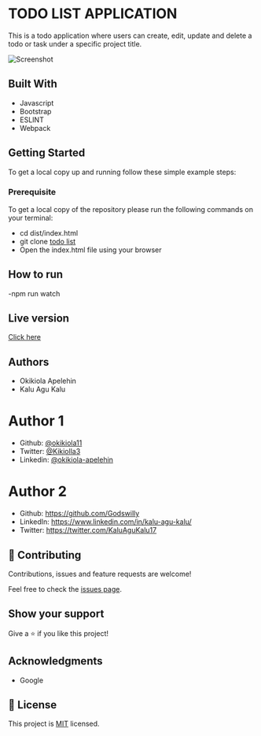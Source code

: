 # TODO LIST APPLICATION

This is a todo application where users can create, edit, update and delete a todo or task under a specific project title.

![Screenshot](Screenshot_1.png)

## Built With
- Javascript
- Bootstrap
- ESLINT
- Webpack

## Getting Started
To get a local copy up and running follow these simple example steps:
 
### Prerequisite
To get a local copy of the repository please run the following commands on your terminal:
- cd dist/index.html
- git clone <a href="https://github.com/okikiola11/todo-list.git">todo list</a>
- Open the index.html file using your browser

## How to run

 -npm run watch

## Live version
<a href="https://rawcdn.githack.com/okikiola11/todo-list/8848a8ebfdab31fe9665bcd178fde84f97af0ffd/dist/index.html">Click here</a>

## Authors
- Okikiola Apelehin
- Kalu Agu Kalu

# Author 1
- Github: [@okikiola11](https://github.com/okikiola11)
- Twitter: [@Kikiolla3](https://twitter.com/Kikiolla3)
- Linkedin: [@okikiola-apelehin](https://www.linkedin.com/in/okikiola-apelehin-459008122/)

# Author 2
- Github: https://github.com/Godswilly
- LinkedIn: https://www.linkedin.com/in/kalu-agu-kalu/
- Twitter: https://twitter.com/KaluAguKalu17

## 🤝 Contributing

Contributions, issues and feature requests are welcome!

Feel free to check the [issues page](https://github.com/okikiola11/todo-list/issues).

## Show your support

Give a ⭐️ if you like this project!

## Acknowledgments

- Google

## 📝 License

This project is [MIT](lic.url) licensed.